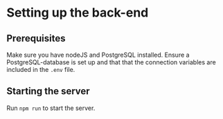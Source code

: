 # Setting up the back-end

## Prerequisites

Make sure you have nodeJS and PostgreSQL installed.
Ensure a PostgreSQL-database is set up and that that the connection variables are included in the `.env` file.

## Starting the server

Run `npm run` to start the server.